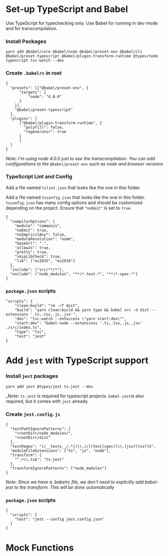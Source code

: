 # Set-up TypeScript and Babel

Use TypeScript for typechecking only. Use Babel for running in dev mode and for transcompilation.

### Install Packages

`yarn add @babel/core @babel/node @babel/preset-env @babel/cli @babel/preset-typescript @babel/plugin-transform-runtime @types/node typescript tsc-watch --dev`

### Create `.babelrc` in root

```
{
  "presets": [["@babel/preset-env", {
      "targets": {
          "node": "4.0.0"
      }
    }],
    "@babel/preset-typescript"
  ],
  "plugins": [
      ["@babel/plugin-transform-runtime", {
        "polyfill": false,
        "regenerator": true
      }
      ]
  ]
}
```

_Note: I'm using node 4.0.0 just to see the transcompilation. You can add configurations to the `@babel/preset-env` such as node and browser versions_

### TypeScript Lint and Config

Add a file named `tslint.json` that looks like the one in this folder.

Add a file named `tsconfig.json` that looks like the one in this folder. `tsconfig.json` has many config options and should be customized depending on the project. Ensure that `"noEmit"` is set to `true`.

```
{
  "compilerOptions": {
    "module": "commonjs",
    "noEmit": true,
    "noImplicitAny": false,
    "moduleResolution": "node",
    "baseUrl": ".",
    "allowJs": true,
    "pretty": true,
    "skipLibCheck": true,
    "lib": ["es2015", "es2016"]
  },
  "include": ["src/**/*"],
  "exclude": ["node_modules", "**/*.test.*", "**/*.spec.*"]
}
```

### `package.json` scripts

```
"scripts": {
    "clean:build": "rm -rf dist",
    "build": "yarn clean:build && yarn type && babel src -d dist --extensions '.ts,.tsx,.js,.jsx'",
    "dev": "tsc-watch --onSuccess \"yarn start:dev\"",
    "start:dev": "babel-node --extensions '.ts,.tsx,.js,.jsx' ./src/index.ts",
    "type": "tsc",
    "test": "jest"
}
```

# Add `jest` with TypeScript support

### Install `jest` packages

`yarn add jest @types/jest ts-jest --dev`

\_Note: `ts-jest` is required for typescript projects. `babel-jest`is also required, but it comes with `jest` already.

### Create `jest.config.js`

```
{
  "testPathIgnorePatterns": [
    "<rootDir>/node_modules/",
    "<rootDir>/dist"
  ],
  "testRegex": "(/__tests__/.*|(\\.|/)(test|spec))\\.(jsx?|tsx?)$",
  "moduleFileExtensions": ["ts", "js", "node"],
  "transform": {
    "^.+\\.ts$": "ts-jest"
  },
  "transformIgnorePatterns": ["node_modules"]
}
```

_Note: Since we have a .babelrc file, we don't need to explicitly add babel-jest to the transform. This will be done automatically_

### `package.json` scripts

```
{
  "scripts": {
    "test": "jest --config jest.config.json"
  }
}
```

# Mock Functions
